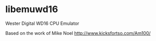 # libemuwd16
Wester Digital WD16 CPU Emulator

Based on the work of Mike Noel http://www.kicksfortso.com/Am100/



